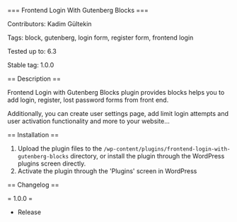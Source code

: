 === Frontend Login With Gutenberg Blocks ===

Contributors:      Kadim Gültekin

Tags:              block, gutenberg, login form, register form, frontend login

Tested up to:      6.3

Stable tag:        1.0.0


== Description ==

Frontend Login with Gutenberg Blocks plugin provides blocks helps you to add login, register, lost password forms from front end.

Additionally, you can create user settings page, add limit login attempts and user activation functionality and more to your website...

== Installation ==

1. Upload the plugin files to the `/wp-content/plugins/frontend-login-with-gutenberg-blocks` directory, or install the plugin through the WordPress plugins screen directly.
2. Activate the plugin through the 'Plugins' screen in WordPress

== Changelog ==

= 1.0.0 =
* Release
